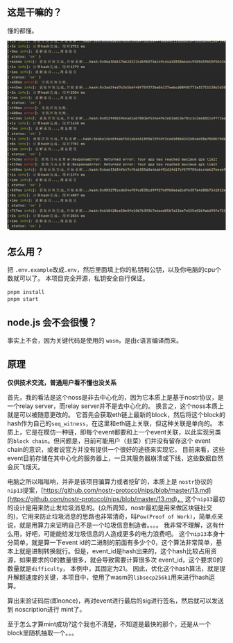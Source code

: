 
## 这是干嘛的？

懂的都懂。

![/docs/sample.jpg](/docs/sample.jpg)

## 怎么用？

把 `.env.example`改成`.env`，然后里面填上你的私钥和公钥，以及你电脑的cpu个数就可以了。
本项目完全开源，私钥安全自行保证。

```shell
pnpm install
pnpm start
```

## node.js 会不会很慢？
事实上不会，因为关键代码是使用的 `wasm`，是由`c`语言编译而来。

## 原理

**仅供技术交流，普通用户看不懂也没关系**

首先，我的看法是这个noss是非去中心化的，因为它本质上是基于nostr协议，是一个relay server，而relay server并不是去中心化的。
换言之，这个noss本质上就是可以被随意更改的。
它首先会获取eth链上最新的block，然后将这个block的hash作为自己的`seq_witness`，在这里和eth链上关联，但这种关联是单向的。
本质上，它是在模仿一种链，即每个event都要和上一个event关联，以此实现另类的`block chain`。但问题是，目前可能用户（韭菜）们并没有留存这个 event chain的意识，或者说官方并没有提供一个很好的途径来实现它。
目前来看，这些event目前存储在其中心化的服务器上，一旦其服务器崩溃或下线，这些数据自然会灰飞烟灭。

电脑之所以嗡嗡响，并非是该项目骗算力或者挖矿的，本质上是 `nostr`协议的`nip13`提案，[https://github.com/nostr-protocol/nips/blob/master/13.md](https://github.com/nostr-protocol/nips/blob/master/13.md)， 这个`nip13`最初的设计是用来防止发垃圾消息的。(众所周知，nostr最初是用来做区块链社交的)，它用来防止垃圾消息的思路也非常清奇，叫`Pow(Proof of Work)`，简单点来说，就是用算力来证明自己不是一个垃圾信息制造者。。。。
我非常不理解，这有什么用，好吧，可能能给发垃圾信息的人造成更多的电力浪费吧。
这个`nip13`本身十分简单，就是算一下event id的二进制的前面有多少个0，这个算法非常简单，基本上就是进制转换就行。但是，event_id是hash出来的，这个hash比较占用资源，如果要求的0的数量很多，就会导致需要计算很多次 event_id，这个要求0的数量就是`difficulty`， 本例中，其固定为21。
因此，优化这个hash算法，就是提升解题速度的关键，本项目中，使用了wasm的`libsecp256k1`用来进行hash运算。

算出来验证码后(即nonce)，再对event进行最后的sig进行签名，然后就可以发送到 noscription进行 mint了。

至于怎么才算mint成功?这个我也不清楚，不知道是最快的那个，还是从一个block里随机抽取一个。。。

